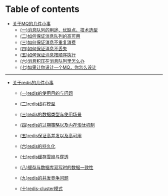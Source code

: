 # Table of contents

* [关于MQ的几件小事](MQ)
	* [(一)消息队列的用途、优缺点、技术选型](MQ/关于MQ的几件小事（一）消息队列的用途、优缺点、技术选型.md)
	* [(二)如何保证消息队列的高可用](MQ/关于MQ的几件小事（二）如何保证消息队列的高可用.md)
	* [(三)如何保证消息不重复消费](MQ/关于MQ的几件小事（三）如何保证消息不重复消费.md)
	* [(四)如何保证消息不丢失](MQ/关于MQ的几件小事（四）如何保证消息不丢失.md)
	* [(五)如何保证消息按顺序执行](MQ/关于MQ的几件小事（五）如何保证消息按顺序执行.md)
	* [(六)消息积压在消息队列里怎么办](MQ/关于MQ的几件小事（六）消息积压在消息队列里怎么办.md)
	* [(七)如果让你设计一个MQ，你怎么设计](MQ/关于MQ的几件小事（七）如果让你设计一个MQ，你怎么设计.md)
----------

* [关于redis的几件小事](redis)

	* [(一)redis的使用目的与问题](redis/关于redis的几件小事(一)redis的使用目的与问题.md)
	
	* [(二)redis线程模型](redis/关于redis的几件小事(二)redis线程模型.md)
	
	* [(三)redis的数据类型与使用场景](redis/关于redis的几件小事(三)redis的数据类型与使用场景.md)
	
	* [(四)redis的过期策略以及内存淘汰机制](redis/关于redis的几件小事(四)redis的过期策略以及内存淘汰机制.md)
	
	* [(五)redis保证高并发以及高可用](redis/关于redis的几件小事(五)redis保证高并发以及高可用.md)
	
	* [(六)redis的持久化](redis/关于redis的几件小事(六)redis的持久化.md)
	
	* [(七)redis缓存雪崩与穿透](redis/关于redis的几件小事(七)redis缓存雪崩与穿透.md)
	
	* [(八)缓存与数据库双写时的数据一致性](redis/关于redis的几件小事(八)缓存与数据库双写时的数据一致性.md)
	
	* [(九)redis的并发竞争问题](redis/关于redis的几件小事(九)redis的并发竞争问题.md)
	
	* [(十)redis-cluster模式](redis/关于redis的几件小事(十)redis-cluster模式.md)



